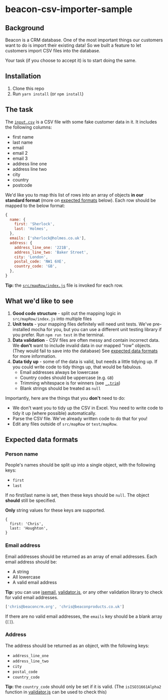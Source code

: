 # beacon-csv-importer-sample

## Background

Beacon is a CRM database. One of the most important things our customers want to do is import their existing data! So we built a feature to let customers import CSV files into the database.

Your task (if you choose to accept it) is to start doing the same.


## Installation

1. Clone this repo
2. Run `yarn install` (or `npm install`)

## The task

The [`input.csv`](./input.csv) is a CSV file with some fake customer data in it. It includes the following columns:

* first name
* last name
* email
* email 2
* email 3
* address line one
* address line two
* city 
* country
* postcode

We'd like you to map this list of rows into an array of objects **in our standard format** (more on [expected formats](#expected-data-formats) below). Each row should be mapped to the below format:

```js
{
  name: {
    first: 'Sherlock',
    last: 'Holmes',
  },
  emails: ['sherlock@holmes.co.uk'],
  address: {
    address_line_one: '221B',
    address_line_two: 'Baker Street',
    city: 'London',
    postal_code: 'NW1 6XE',
    country_code: 'GB',
  },
}
```

__Tip:__ the [`src/mapRow/index.js`](./src/mapRow/index.js) file is invoked for each row. 


## What we'd like to see

1. **Good code structure** - split out the mapping logic in `src/mapRow/index.js` into multiple files
2. **Unit tests** - your mapping files definitely will need unit tests. We've pre-installed mocha for you, but you can use a different unit testing library if you prefer. Run `npm run test` in the terminal.
3. **Data validation** - CSV files are often messy and contain incorrect data. We __don't__ want to include invalid data in our mapped "row" objects. (They would fail to save into the database) See [expected data formats](#expected-data-formats) for more information.
4. **Data tidy up** - some of the data is valid, but needs a little tidying up. If you could write code to tidy things up, that would be fabulous.
    * Email addresses always be lowercase
    * Country codes should be uppercase (e.g. `GB`)
    * Trimming whitespace is for winners (see [`_.trim`](https://lodash.com/docs/4.17.15#trim))
    * Blank strings should be treated as `null`

Importantly, here are the things that you __don't__ need to do:

* We don't want you to tidy up the CSV in Excel. You need to write code to tidy it up (where possible) automatically.
* Parse the CSV file. We've already written code to do that for you!
* Edit any files outside of `src/mapRow` or `test/mapRow`.


## Expected data formats

### Person name

People's names should be split up into a single object, with the following keys:

* `first`
* `last`

If no first/last name is set, then these keys should be `null`. The object **should** still be specified.

**Only** string values for these keys are supported.

```
{
  first: 'Chris',
  last: 'Houghton',
}
```

### Email address

Email addresses should be returned as an array of email addresses. Each email address should be:

* A string
* All lowercase
* A valid email address

__Tip:__ you can use [isemail](https://www.npmjs.com/package/isemail), [validator.js](https://www.npmjs.com/package/validator), or any other validation library to check for valid email addresses.

```js
['chris@beaconcrm.org', 'chris@beaconproducts.co.uk']
```

If there are no valid email addresses, the `emails` key should be a blank array (`[]`).

### Address

The address should be returned as an object, with the following keys:

* `address_line_one`
* `address_line_two`
* `city`
* `postal_code`
* `country_code`

__Tip:__ the `country_code` should only be set if it is valid. (The `isISO31661Alpha2` function in [validator.js](https://www.npmjs.com/package/validator) can be used to check this)

